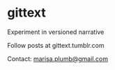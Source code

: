 gittext
=======

Experiment in versioned narrative

Follow posts at gittext.tumblr.com

Contact: marisa.plumb@gmail.com